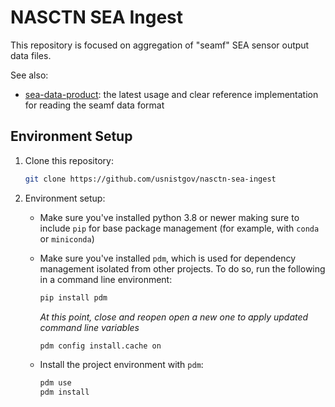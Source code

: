 # NASCTN SEA Ingest

This repository is focused on aggregation of "seamf" SEA sensor output data files.

See also:
- [sea-data-product](https://github.com/NTIA/sea-data-product): the latest usage and clear reference implementation for reading the seamf data format


## Environment Setup


1. Clone this repository:

   ```bash
   git clone https://github.com/usnistgov/nasctn-sea-ingest
   ```

2. Environment setup:
   - Make sure you've installed python 3.8 or newer making sure to include `pip` for base package management (for example, with `conda` or `miniconda`)
   - Make sure you've installed `pdm`, which is used for dependency management isolated from other projects. To do so, run the following in a command line environment:

      ```bash
      pip install pdm
      ```

      _At this point, close and reopen open a new one to apply updated command line variables_

      ```bash
      pdm config install.cache on
      ```
   - Install the project environment with `pdm`:

      ```bash
      pdm use      
      pdm install
      ```

